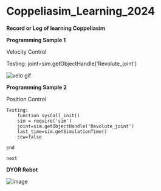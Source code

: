 # Coppeliasim_Learning_2024
**Record or Log of learning Coppeliasim**


**Programming Sample 1**

Velocity Control

Testing: 
    joint=sim.getObjectHandle('Revolute_joint')

![velo gif](https://github.com/MikkoDT/Coppeliasim_Learning_2024/assets/93197249/b108db37-de16-4764-a440-741c59097e1e)

     
**Programming Sample 2**

Position Control

    Testing: 
        function sysCall_init()
        sim = require('sim')
        joint=sim.getObjectHandle('Revolute_joint')
        last_time=sim.getSimulationTime()
        ccw=false

    end

    next


****DYOR Robot****

![image](https://github.com/MikkoDT/Coppeliasim_Learning_2024/assets/93197249/6383fa0f-0ce1-4a01-86d4-ccc54a217480)


    
